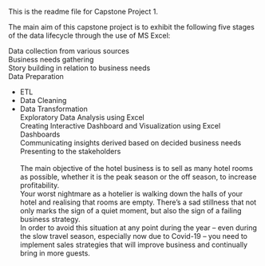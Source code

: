 This is the readme file for Capstone Project 1.

The main aim of this capstone project is to exhibit the following five stages of the data lifecycle through the use of MS Excel:

Data collection from various sources
<br>
Business needs gathering
<br>
Story building in relation to business needs
<br>
Data Preparation
<br>
  <ul> <li>ETL
  <li> Data Cleaning
<li>Data Transformation
<br>
Exploratory Data Analysis using Excel
<br>
Creating Interactive Dashboard and Visualization using Excel Dashboards
<br>
Communicating insights derived based on decided business needs
<br>
Presenting to the stakeholders
  <br>
  <br>
The main objective of the hotel business is to sell as many hotel rooms as possible, whether it is the peak season or the off season, to increase profitability. 
  <br>
Your worst nightmare as a hotelier is walking down the halls of your hotel and realising that rooms are empty. There’s a sad stillness that not only marks the sign of a quiet moment, but also the sign of a failing business strategy.
<br>
In order to avoid this situation at any point during the year – even during the slow travel season, especially now due to Covid-19 – you need to implement sales strategies that will improve business and continually bring in more guests.

  
